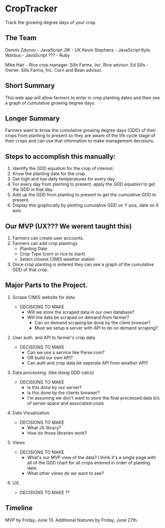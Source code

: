 CropTracker
===========

Track the growing degree days of your crop.

## The Team

Dennis Zdonov - JavaScript
JW - UX
Kevin Stephens - JavaScript
Kyle Warbus - JavaScript
??? - Ruby

Mike Hair - Rice crop manager. Sills Farms, Inc. Rice advisor.
Ed Sills - Owner. Sills Farms, Inc. Corn and Bean advisor.

## Short Summary

This web app will allow farmers to enter in crop planting dates and then see a graph of cumulative growing degree days.

## Longer Summary

Farmers want to know the cumulative growing degree days (GDD) of their crops from planting to present so they are aware of the life cycle stage of their crops and can use that information to make management decisions.

## Steps to accomplish this manually:

1. Identify the GDD equation for the crop of interest.
2. Know the planting date for the crop.
3. Get high and low daily temperatures for every day.
4. For every day from planting to present, apply the GDD equation to get the GDD in that day.
5. Add up the GDD from planting to present to get the cumulative GDD to present.
6. Display this graphically by plotting cumulative GDD on Y axis, date on X axis.

## Our MVP (UX??? We werent taught this)

1. Farmers can create user accounts.
2. Farmers can add crop plantings.
	- Planting Date
	- Crop Type (corn or rice to start)
	- Select closest CIMIS weather station
3. Once crop planting is entered they can see a graph of the cumulative GDD of that crop.

## Major Parts to the Project.

1. Scrape CIMIS website for data
	- DECISIONS TO MAKE
		- Will we store the scraped data in our own database?
		- Will the data be scraped on demand from farmer?
			- Can on demand scraping be done by the client browser?
			- Must we setup a server with API to do on demand scraping?

2. User auth. and API to farmer's crop data
	- DECISIONS TO MAKE
		- Can we use a service like Parse.com?
		- OR build our own API?
		- Can auth and crop data be seperate API from weather API?

3. Data processing. (like doing GDD calcs)
	- DECISIONS TO MAKE
		- Is this done by our server?
		- Is this done by the clients browser?
		- I'm assuming we don't want to store the final processed data b/c of server space and associated costs

4. Data Visualization.
	- DECISIONS TO MAKE
		- What JS library?
		- How do those libraries work?

5. Views
	- DECISIONS TO MAKE
		- What's our MVP view of the data? I think it's a single page with all of the GDD chart for all crops entered in order of planting date.
		- What other views do we want to see?

6. UX.
	- DECISIONS TO MAKE
		??


## Timeline

MVP by Friday, June 13.
Additional features by Friday, June 27th.







